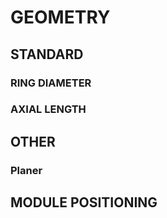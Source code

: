 # GEOMETRY

## STANDARD

### RING DIAMETER

### AXIAL LENGTH

## OTHER

### Planer

## MODULE POSITIONING